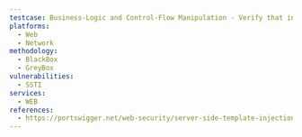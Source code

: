 ```yaml
---
testcase: Business-Logic and Control-Flow Manipulation - Verify that injecting a truthy conditional (e.g., {{% if true %}}ADMIN{{% endif %}}) cannot elevate privileges or reveal admin-only content. Web (HTTP/HTTPS) service
platforms: 
  - Web
  - Network
methodology: 
  - BlackBox
  - GreyBox
vulnerabilities:
  - SSTI
services:
  - WEB
references:
  - https://portswigger.net/web-security/server-side-template-injection
---
```

